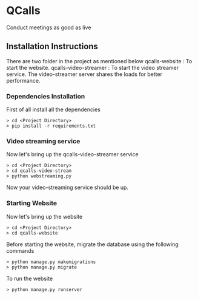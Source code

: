 
# QCalls
Conduct meetings as good as live <br>

## Installation Instructions
There are two folder in the project as mentioned below
qcalls-website : To start the website.
qcalls-video-streamer : To start the video streamer service. The video-streamer server shares the loads for better performance.

### Dependencies Installation
First of all install all the dependencies
```
> cd <Project Directory>
> pip install -r requirements.txt
```

### Video streaming service
Now let's bring up the qcalls-video-streamer service
```
> cd <Project Directory>
> cd qcalls-video-stream
> python webstreaming.py
```
Now your video-streaming service should be up.

### Starting Website 
Now let's bring up the website
```
> cd <Project Directory>
> cd qcalls-website
```

Before starting the website, migrate the database using the following commands

```
> python manage.py makemigrations
> python manage.py migrate
```

To run the website
```
> python manage.py runserver
```
